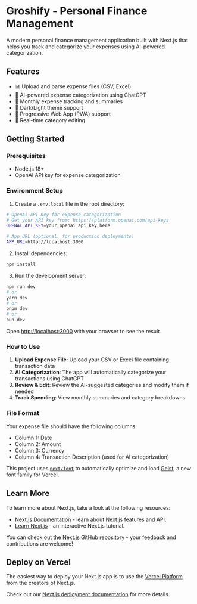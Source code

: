 # Groshify - Personal Finance Management

A modern personal finance management application built with Next.js that helps you track and categorize your expenses using AI-powered categorization.

## Features

- 📊 Upload and parse expense files (CSV, Excel)
- 🤖 AI-powered expense categorization using ChatGPT
- 📅 Monthly expense tracking and summaries
- 🎨 Dark/Light theme support
- 📱 Progressive Web App (PWA) support
- 🔄 Real-time category editing

## Getting Started

### Prerequisites

- Node.js 18+ 
- OpenAI API key for expense categorization

### Environment Setup

1. Create a `.env.local` file in the root directory:

```bash
# OpenAI API Key for expense categorization
# Get your API key from: https://platform.openai.com/api-keys
OPENAI_API_KEY=your_openai_api_key_here

# App URL (optional, for production deployments)
APP_URL=http://localhost:3000
```

2. Install dependencies:

```bash
npm install
```

3. Run the development server:

```bash
npm run dev
# or
yarn dev
# or
pnpm dev
# or
bun dev
```

Open [http://localhost:3000](http://localhost:3000) with your browser to see the result.

### How to Use

1. **Upload Expense File**: Upload your CSV or Excel file containing transaction data
2. **AI Categorization**: The app will automatically categorize your transactions using ChatGPT
3. **Review & Edit**: Review the AI-suggested categories and modify them if needed
4. **Track Spending**: View monthly summaries and category breakdowns

### File Format

Your expense file should have the following columns:
- Column 1: Date
- Column 2: Amount
- Column 3: Currency
- Column 4: Transaction Description (used for AI categorization)

This project uses [`next/font`](https://nextjs.org/docs/app/building-your-application/optimizing/fonts) to automatically optimize and load [Geist](https://vercel.com/font), a new font family for Vercel.

## Learn More

To learn more about Next.js, take a look at the following resources:

- [Next.js Documentation](https://nextjs.org/docs) - learn about Next.js features and API.
- [Learn Next.js](https://nextjs.org/learn) - an interactive Next.js tutorial.

You can check out [the Next.js GitHub repository](https://github.com/vercel/next.js) - your feedback and contributions are welcome!

## Deploy on Vercel

The easiest way to deploy your Next.js app is to use the [Vercel Platform](https://vercel.com/new?utm_medium=default-template&filter=next.js&utm_source=create-next-app&utm_campaign=create-next-app-readme) from the creators of Next.js.

Check out our [Next.js deployment documentation](https://nextjs.org/docs/app/building-your-application/deploying) for more details.
